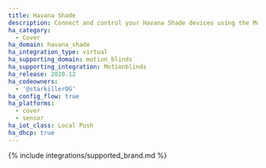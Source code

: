 ```yaml
---
title: Havana Shade
description: Connect and control your Havana Shade devices using the Motionblinds integration
ha_category:
  - Cover
ha_domain: havana_shade
ha_integration_type: virtual
ha_supporting_domain: motion_blinds
ha_supporting_integration: Motionblinds
ha_release: 2020.12
ha_codeowners:
  - '@starkillerOG'
ha_config_flow: true
ha_platforms:
  - cover
  - sensor
ha_iot_class: Local Push
ha_dhcp: true
---
```


{% include integrations/supported_brand.md %}
